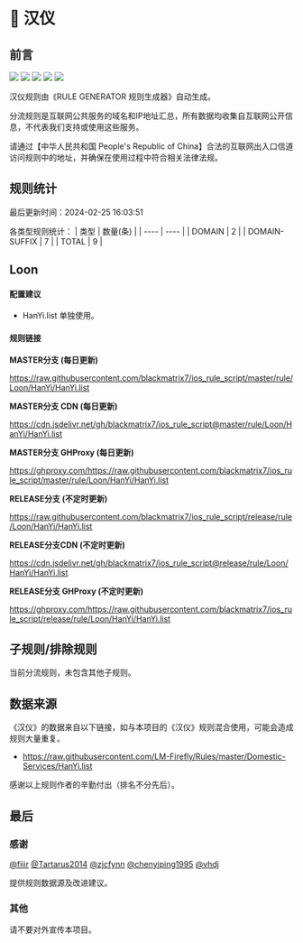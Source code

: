# 🧸 汉仪

## 前言

![](https://shields.io/badge/-移除重复规则-ff69b4) ![](https://shields.io/badge/-DOMAIN与DOMAIN--SUFFIX合并-green) ![](https://shields.io/badge/-DOMAIN--SUFFIX间合并-critical) ![](https://shields.io/badge/-DOMAIN--SUFFIX与DOMAIN--KEYWORD合并-blue) ![](https://shields.io/badge/-IP--CIDR(6)合并-blueviolet) 

汉仪规则由《RULE GENERATOR 规则生成器》自动生成。

分流规则是互联网公共服务的域名和IP地址汇总，所有数据均收集自互联网公开信息，不代表我们支持或使用这些服务。

请通过【中华人民共和国 People's Republic of China】合法的互联网出入口信道访问规则中的地址，并确保在使用过程中符合相关法律法规。

## 规则统计

最后更新时间：2024-02-25 16:03:51

各类型规则统计：
| 类型 | 数量(条)  | 
| ---- | ----  |
| DOMAIN | 2  | 
| DOMAIN-SUFFIX | 7  | 
| TOTAL | 9  | 


## Loon 

#### 配置建议
- HanYi.list 单独使用。

#### 规则链接
**MASTER分支 (每日更新)**

https://raw.githubusercontent.com/blackmatrix7/ios_rule_script/master/rule/Loon/HanYi/HanYi.list

**MASTER分支 CDN (每日更新)**

https://cdn.jsdelivr.net/gh/blackmatrix7/ios_rule_script@master/rule/Loon/HanYi/HanYi.list

**MASTER分支 GHProxy (每日更新)**

https://ghproxy.com/https://raw.githubusercontent.com/blackmatrix7/ios_rule_script/master/rule/Loon/HanYi/HanYi.list

**RELEASE分支 (不定时更新)**

https://raw.githubusercontent.com/blackmatrix7/ios_rule_script/release/rule/Loon/HanYi/HanYi.list

**RELEASE分支CDN (不定时更新)**

https://cdn.jsdelivr.net/gh/blackmatrix7/ios_rule_script@release/rule/Loon/HanYi/HanYi.list

**RELEASE分支 GHProxy (不定时更新)**

https://ghproxy.com/https://raw.githubusercontent.com/blackmatrix7/ios_rule_script/release/rule/Loon/HanYi/HanYi.list

## 子规则/排除规则


当前分流规则，未包含其他子规则。

## 数据来源

《汉仪》的数据来自以下链接，如与本项目的《汉仪》规则混合使用，可能会造成规则大量重复。

- https://raw.githubusercontent.com/LM-Firefly/Rules/master/Domestic-Services/HanYi.list


感谢以上规则作者的辛勤付出（排名不分先后）。

## 最后

### 感谢

[@fiiir](https://github.com/fiiir) [@Tartarus2014](https://github.com/Tartarus2014) [@zjcfynn](https://github.com/zjcfynn) [@chenyiping1995](https://github.com/chenyiping1995) [@vhdj](https://github.com/vhdj)

提供规则数据源及改进建议。

### 其他

请不要对外宣传本项目。